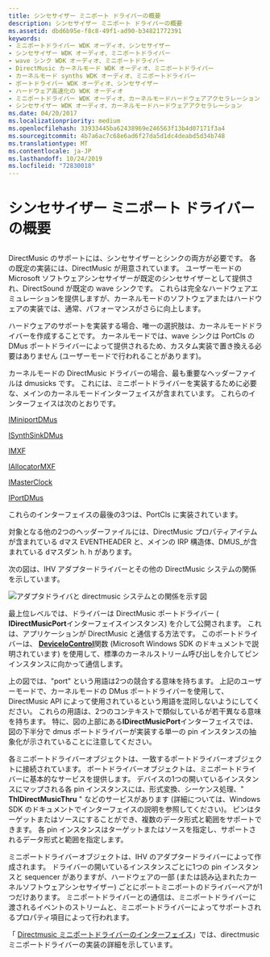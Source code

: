 ```yaml
---
title: シンセサイザー ミニポート ドライバーの概要
description: シンセサイザー ミニポート ドライバーの概要
ms.assetid: dbd6b95e-f8c8-49f1-ad90-b34821772391
keywords:
- ミニポートドライバー WDK オーディオ、シンセサイザー
- シンセサイザー WDK オーディオ、ミニポートドライバー
- wave シンク WDK オーディオ、ミニポートドライバー
- DirectMusic カーネルモード WDK オーディオ、ミニポートドライバー
- カーネルモード synths WDK オーディオ、ミニポートドライバー
- ポートドライバー WDK オーディオ、シンセサイザー
- ハードウェア高速化の WDK オーディオ
- ミニポートドライバー WDK オーディオ、カーネルモードハードウェアアクセラレーション
- シンセサイザー WDK オーディオ、カーネルモードハードウェアアクセラレーション
ms.date: 04/20/2017
ms.localizationpriority: medium
ms.openlocfilehash: 33933445ba62438969e246563f13b4d07171f3a4
ms.sourcegitcommit: 4b7a6ac7c68e6ad6f27da5d1dc4deabd5d34b748
ms.translationtype: MT
ms.contentlocale: ja-JP
ms.lasthandoff: 10/24/2019
ms.locfileid: "72830018"
---
```

# <a name="synthesizer-miniport-driver-overview"></a>シンセサイザー ミニポート ドライバーの概要


## <span id="synthesizer_miniport_driver_overview"></span><span id="SYNTHESIZER_MINIPORT_DRIVER_OVERVIEW"></span>


DirectMusic のサポートには、シンセサイザーとシンクの両方が必要です。 各の既定の実装には、DirectMusic が用意されています。 ユーザーモードの Microsoft ソフトウェアシンセサイザーが既定のシンセサイザーとして提供され、DirectSound が既定の wave シンクです。 これらは完全なハードウェアエミュレーションを提供しますが、カーネルモードのソフトウェアまたはハードウェアの実装では、通常、パフォーマンスがさらに向上します。

ハードウェアのサポートを実装する場合、唯一の選択肢は、カーネルモードドライバーを作成することです。 カーネルモードでは、wave シンクは PortCls の DMus ポートドライバーによって提供されるため、カスタム実装で置き換える必要はありません (ユーザーモードで行われることがあります)。

カーネルモードの DirectMusic ドライバーの場合、最も重要なヘッダーファイルは dmusicks です。 これには、ミニポートドライバーを実装するために必要な、メインのカーネルモードインターフェイスが含まれています。 これらのインターフェイスは次のとおりです。

[IMiniportDMus](https://docs.microsoft.com/windows-hardware/drivers/ddi/dmusicks/nn-dmusicks-iminiportdmus)

[ISynthSinkDMus](https://docs.microsoft.com/windows-hardware/drivers/ddi/dmusicks/nn-dmusicks-isynthsinkdmus)

[IMXF](https://docs.microsoft.com/windows-hardware/drivers/ddi/dmusicks/nn-dmusicks-imxf)

[IAllocatorMXF](https://docs.microsoft.com/windows-hardware/drivers/ddi/dmusicks/nn-dmusicks-iallocatormxf)

[IMasterClock](https://docs.microsoft.com/windows-hardware/drivers/ddi/dmusicks/nn-dmusicks-imasterclock)

[IPortDMus](https://docs.microsoft.com/windows-hardware/drivers/ddi/dmusicks/nn-dmusicks-iportdmus)

これらのインターフェイスの最後の3つは、PortCls に実装されています。

対象となる他の2つのヘッダーファイルには、DirectMusic プロパティアイテムが含まれている dマス EVENTHEADER と、メインの IRP 構造体、DMUS\_が含まれている dマスダン h. h があります。

次の図は、IHV アダプタードライバーとその他の DirectMusic システムの関係を示しています。

![アダプタドライバと directmusic システムとの関係を示す図](images/dmkmbig.png)

最上位レベルでは、ドライバーは DirectMusic ポートドライバー ( **IDirectMusicPort**インターフェイスインスタンス) を介して公開されます。 これは、アプリケーションが DirectMusic と通信する方法です。 このポートドライバーは、 [**DeviceIoControl**](https://docs.microsoft.com/windows/desktop/api/ioapiset/nf-ioapiset-deviceiocontrol)関数 (Microsoft Windows SDK のドキュメントで説明されています) を使用して、標準のカーネルストリーム呼び出しを介してピンインスタンスに向かって通信します。

上の図では、"port" という用語は2つの競合する意味を持ちます。 上記のユーザーモードで、カーネルモードの DMus ポートドライバーを使用して、DirectMusic API によって使用されているという用語を混同しないようにしてください。 これらの用語は、2つのコンテキストで類似しているが若干異なる意味を持ちます。 特に、図の上部にある**IDirectMusicPort**インターフェイスでは、図の下半分で dmus ポートドライバーが実装する単一の pin インスタンスの抽象化が示されていることに注意してください。

各ミニポートドライバーオブジェクトは、一致するポートドライバーオブジェクトに接続されています。 ポートドライバーオブジェクトは、ミニポートドライバーに基本的なサービスを提供します。 デバイスの1つの開いているインスタンスにマップされる各 pin インスタンスには、形式変換、シーケンス処理、" **ThIDirectMusicThru** " などのサービスがあります (詳細については、Windows SDK のドキュメントでインターフェイスの説明を参照してください)。 ピンはターゲットまたはソースにすることができ、複数のデータ形式と範囲をサポートできます。 各 pin インスタンスはターゲットまたはソースを指定し、サポートされるデータ形式と範囲を指定します。

ミニポートドライバーオブジェクトは、IHV のアダプタードライバーによって作成されます。 ドライバーの開いているインスタンスごとに1つの pin インスタンスと sequencer がありますが、ハードウェアの一部 (または読み込まれたカーネルソフトウェアシンセサイザー) ごとにポートミニポートのドライバーペアが1つだけあります。 ミニポートドライバーとの通信は、ミニポートドライバーに渡されるイベントのストリームと、ミニポートドライバーによってサポートされるプロパティ項目によって行われます。

「 [Directmusic ミニポートドライバーのインターフェイス](directmusic-miniport-driver-interface.md)」では、directmusic ミニポートドライバーの実装の詳細を示しています。

 

 




